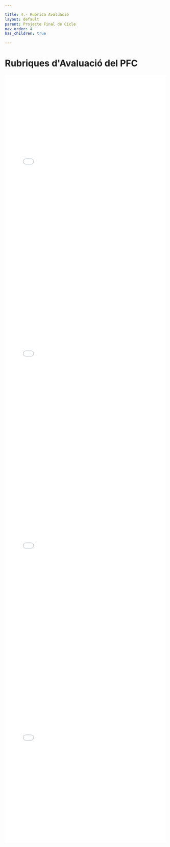 ```yaml
---

title: 4.- Rubrica Avaluació
layout: default
parent: Projecte Final de Cicle
nav_order: 4
has_children: true

---
```


# Rubriques d'Avaluació del PFC

<iframe src="Documents/RubricaTutorInd.pdf" width="100%" height="600px" style="border: none;"></iframe>

<iframe src="Documents/RubricaFormals.pdf" width="100%" height="600px" style="border: none;"></iframe>

<iframe src="Documents/RubricaContinguts.pdf" width="100%" height="600px" style="border: none;"></iframe>

<iframe src="Documents/RubricaDefensa.pdf" width="100%" height="600px" style="border: none;"></iframe>
